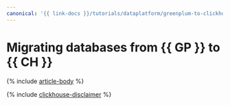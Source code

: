 ```yaml
---
canonical: '{{ link-docs }}/tutorials/dataplatform/greenplum-to-clickhouse'
---
```


# Migrating databases from {{ GP }} to {{ CH }}

{% include [article-body](../../_tutorials/dataplatform/greenplum-to-clickhouse.md) %}

{% include [clickhouse-disclaimer](../../_includes/clickhouse-disclaimer.md) %}
